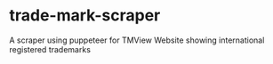 # trade-mark-scraper
A scraper using puppeteer for TMView Website showing international registered trademarks
